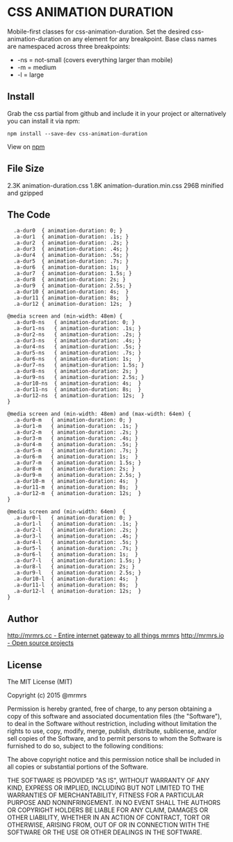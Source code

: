 # CSS ANIMATION DURATION

  Mobile-first classes for css-animation-duration.
  Set the desired css-animation-duration on any element for any breakpoint.
  Base class names are namespaced across three breakpoints:

*  -ns = not-small (covers everything larger than mobile)
*  -m  = medium
*  -l  = large

## Install
Grab the css partial from github and include it in your project or alternatively
you can install it via npm:
```
npm install --save-dev css-animation-duration
```
View on [npm](https://www.npmjs.org/package/css-animation-duration)


## File Size

2.3K animation-duration.css
1.8K animation-duration.min.css
296B minified and gzipped

## The Code
```
  .a-dur0  { animation-duration: 0; }
  .a-dur1  { animation-duration: .1s; }
  .a-dur2  { animation-duration: .2s; }
  .a-dur3  { animation-duration: .4s; }
  .a-dur4  { animation-duration: .5s; }
  .a-dur5  { animation-duration: .7s; }
  .a-dur6  { animation-duration: 1s;  }
  .a-dur7  { animation-duration: 1.5s; }
  .a-dur8  { animation-duration: 2s; }
  .a-dur9  { animation-duration: 2.5s; }
  .a-dur10 { animation-duration: 4s;  }
  .a-dur11 { animation-duration: 8s;  }
  .a-dur12 { animation-duration: 12s;  }

@media screen and (min-width: 48em) {
  .a-dur0-ns   { animation-duration: 0; }
  .a-dur1-ns   { animation-duration: .1s; }
  .a-dur2-ns   { animation-duration: .2s; }
  .a-dur3-ns   { animation-duration: .4s; }
  .a-dur4-ns   { animation-duration: .5s; }
  .a-dur5-ns   { animation-duration: .7s; }
  .a-dur6-ns   { animation-duration: 1s;  }
  .a-dur7-ns   { animation-duration: 1.5s; }
  .a-dur8-ns   { animation-duration: 2s; }
  .a-dur9-ns   { animation-duration: 2.5s; }
  .a-dur10-ns  { animation-duration: 4s;  }
  .a-dur11-ns  { animation-duration: 8s;  }
  .a-dur12-ns  { animation-duration: 12s;  }
}

@media screen and (min-width: 48em) and (max-width: 64em) {
  .a-dur0-m   { animation-duration: 0; }
  .a-dur1-m   { animation-duration: .1s; }
  .a-dur2-m   { animation-duration: .2s; }
  .a-dur3-m   { animation-duration: .4s; }
  .a-dur4-m   { animation-duration: .5s; }
  .a-dur5-m   { animation-duration: .7s; }
  .a-dur6-m   { animation-duration: 1s;  }
  .a-dur7-m   { animation-duration: 1.5s; }
  .a-dur8-m   { animation-duration: 2s; }
  .a-dur9-m   { animation-duration: 2.5s; }
  .a-dur10-m  { animation-duration: 4s;  }
  .a-dur11-m  { animation-duration: 8s;  }
  .a-dur12-m  { animation-duration: 12s;  }
}

@media screen and (min-width: 64em)  {
  .a-dur0-l   { animation-duration: 0; }
  .a-dur1-l   { animation-duration: .1s; }
  .a-dur2-l   { animation-duration: .2s; }
  .a-dur3-l   { animation-duration: .4s; }
  .a-dur4-l   { animation-duration: .5s; }
  .a-dur5-l   { animation-duration: .7s; }
  .a-dur6-l   { animation-duration: 1s;  }
  .a-dur7-l   { animation-duration: 1.5s; }
  .a-dur8-l   { animation-duration: 2s; }
  .a-dur9-l   { animation-duration: 2.5s; }
  .a-dur10-l  { animation-duration: 4s;  }
  .a-dur11-l  { animation-duration: 8s;  }
  .a-dur12-l  { animation-duration: 12s;  }
}
```

## Author

[http://mrmrs.cc - Entire internet gateway to all things mrmrs](http://mrmrs.cc)
[http://mrmrs.io - Open source projects](http://mrmrs.io)

## License

The MIT License (MIT)

Copyright (c) 2015 @mrmrs

Permission is hereby granted, free of charge, to any person obtaining a copy
of this software and associated documentation files (the "Software"), to deal
in the Software without restriction, including without limitation the rights
to use, copy, modify, merge, publish, distribute, sublicense, and/or sell
copies of the Software, and to permit persons to whom the Software is
furnished to do so, subject to the following conditions:

The above copyright notice and this permission notice shall be included in
all copies or substantial portions of the Software.

THE SOFTWARE IS PROVIDED "AS IS", WITHOUT WARRANTY OF ANY KIND, EXPRESS OR
IMPLIED, INCLUDING BUT NOT LIMITED TO THE WARRANTIES OF MERCHANTABILITY,
FITNESS FOR A PARTICULAR PURPOSE AND NONINFRINGEMENT. IN NO EVENT SHALL THE
AUTHORS OR COPYRIGHT HOLDERS BE LIABLE FOR ANY CLAIM, DAMAGES OR OTHER
LIABILITY, WHETHER IN AN ACTION OF CONTRACT, TORT OR OTHERWISE, ARISING FROM,
OUT OF OR IN CONNECTION WITH THE SOFTWARE OR THE USE OR OTHER DEALINGS IN
THE SOFTWARE.

